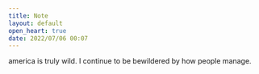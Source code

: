 ```yaml
---
title: Note
layout: default
open_heart: true
date: 2022/07/06 00:07
---
```


america is truly wild. I continue to be bewildered by how people manage.
